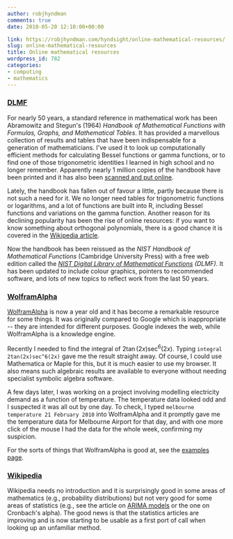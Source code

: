 ```yaml
---
author: robjhyndman
comments: true
date: 2010-05-20 12:10:00+00:00

link: https://robjhyndman.com/hyndsight/online-mathematical-resources/
slug: online-mathematical-resources
title: Online mathematical resources
wordpress_id: 782
categories:
- computing
- mathematics
---
```


### [DLMF](http://dlmf.nist.gov/)



For nearly 50 years, a standard reference in mathematical work has been Abramowitz and Stegun's (1964) _Handbook of Mathematical Functions with Formulas, Graphs, and Mathematical Tables_. It has provided a marvellous collection of results and tables that have been indispensable for a generation of mathematicians. I've used it to look up computationally efficient methods for calculating Bessel functions or gamma functions, or to find one of those trigonometric identities I learned in high school and no longer remember. Apparently nearly 1 million copies of the handbook have been printed and it has also been [scanned and put online](http://people.math.sfu.ca/~cbm/aands/).

Lately, the handbook has fallen out of favour a little, partly because there is not such a need for it. We no longer need tables for trigonometric functions or logarithms, and a lot of functions are built into R, including Bessel functions and variations on the gamma function. Another reason for its declining popularity has been the rise of online resources: if you want to know something about orthogonal polynomials, there is a good chance it is covered in the [Wikipedia article](http://en.wikipedia.org/wiki/Orthogonal_polynomials).

Now the handbook has been reissued as the _NIST Handbook of Mathematical Functions_ (Cambridge University Press) with a free web edition called the _[NIST Digital Library of Mathematical Functions](http://dlmf.nist.gov/) (DLMF)_. It has been updated to include colour graphics, pointers to recommended software, and lots of new topics to reflect work from the last 50 years.



### [WolframAlpha](http://www.wolframalpha.com/)



[WolframAlpha](http://www.wolframalpha.com) is now a year old and it has become a remarkable resource for some things. It was originally compared to Google which is inappropriate -- they are intended for different purposes. Google indexes the web, while WolframAlpha is a knowledge engine.

Recently I needed to find the integral of $2\tan(2x)\sec^6(2x)$. Typing `integral 2tan(2x)sec^6(2x)` gave me the result straight away. Of course, I could use Mathematica or Maple for this, but it is much easier to use my browser. It also means such algebraic results are available to everyone without needing specialist symbolic algebra software.

A few days later, I was working on a project involving modelling electricity demand as a function of temperature. The temperature data looked odd and I suspected it was all out by one day. To check, I typed `melbourne temperature 21 February 2010` into WolframAlpha and it promptly gave me the temperature data for Melbourne Airport for that day, and with one more click of the mouse I had the data for the whole week, confirming my suspicion.

For the sorts of things that WolframAlpha is good at, see the [examples page](http://www.wolframalpha.com/examples/).



### [Wikipedia](http://en.wikipedia.org)



Wikipedia needs no introduction and it is surprisingly good in some areas of mathematics (e.g., probability distributions) but not very good for some areas of statistics (e.g., see the article on [ARIMA models](http://en.wikipedia.org/wiki/Autoregressive_integrated_moving_average) or the one on Cronbach's alpha). The good news is that the statistics articles are improving and is now starting to be usable as a first port of call when looking up an unfamiliar method.
